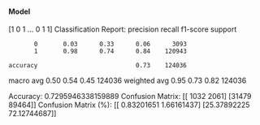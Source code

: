 #### Model
[1 0 1 ... 0 1 1]
Classification Report:
              precision    recall  f1-score   support

           0       0.03      0.33      0.06      3093
           1       0.98      0.74      0.84    120943

    accuracy                           0.73    124036
   macro avg       0.50      0.54      0.45    124036
weighted avg       0.95      0.73      0.82    124036

Accuracy: 0.7295946338159889
Confusion Matrix:
[[ 1032  2061]
 [31479 89464]]
Confusion Matrix (%):
[[ 0.83201651  1.66161437]
 [25.37892225 72.12744687]]

